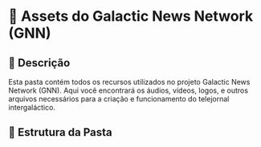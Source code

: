 # 📂 Assets do Galactic News Network (GNN)

## 📒 Descrição
Esta pasta contém todos os recursos utilizados no projeto Galactic News Network (GNN). Aqui você encontrará os áudios, vídeos, logos, e outros arquivos necessários para a criação e funcionamento do telejornal intergaláctico.

## 📁 Estrutura da Pasta
